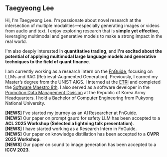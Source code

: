 ## Taegyeong Lee

Hi, I'm Taegyeong Lee. I'm passionate about novel research at the intersection of multiple modalities—especially generating images or videos from audio and text. I enjoy exploring research that is **simple yet effective**, leveraging multimodal and generative models to make a strong impact in the real world.

I'm also deeply interested in **quantitative trading**, and **I'm excited about the potential of applying multimodal large language models and generative techniques to the field of quant finance**.

I am currently working as a research intern on the [FnGuide](https://www.fnguide.com), focusing on LLMs and RAG (Retrieval-Augmented Generation). Previously, I earned my Master’s degree from the UNIST AIGS. I interned at the [ETRI](https://www.etri.re.kr/intro.html) and completed the [Software Maestro 8th](https://www.swmaestro.org/sw/main/main.do). I also served as a software developer in the [Promotion Data Management Division](https://www.army.mil.kr/sites/army/index.do) at the Republic of Korea Army Headquarters. I hold a Bachelor of Computer Engineering from Pukyong National University.

**[NEWS]** I’ve started my journey as an AI Researcher at FnGuide.  
**[NEWS]** Our paper on prompt gaurd for safety LLM has been accepted to a **ACL 2025 Workshop (Selected a lightning talk presentation)**.  
**[NEWS]** I have started working as a Research Intern in FnGuide.  
**[NEWS]** Our paper on knowledge distillation has been accepted to a **CVPR 2025 Workshop**.  
**[NEWS]** Our paper on sound to image generation has been accepted to a **ICCV 2023**.  
